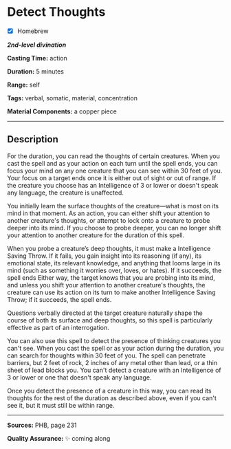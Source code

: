 # Detect Thoughts

- [x] Homebrew

***2nd-level divination***

**Casting Time:** action

**Duration:** 5 minutes

**Range:** self

**Tags:** verbal, somatic, material, concentration

**Material Components:** a copper piece

---

## Description
For the duration, you can read the thoughts of certain creatures.
When you cast the spell and as your action on each turn until the spell ends, you can focus your mind on any one creature that you can see within 30 feet of you.
Your focus on a target ends once it is either out of sight or out of range.
If the creature you choose has an Intelligence of 3 or lower or doesn't speak any language, the creature is unaffected.

You initially learn the surface thoughts of the creature&mdash;what is most on its mind in that moment.
As an action, you can either shift your attention to another creature's thoughts, or attempt to lock onto a creature to probe deeper into its mind.
If you choose to probe deeper, you can no longer shift your attention to another creature for the duration of this spell.

When you probe a creature’s deep thoughts, it must make a Intelligence Saving Throw.
If it fails, you gain insight into its reasoning (if any), its emotional state, its relevant knowledge, and anything that looms large in its mind (such as something it worries over, loves, or hates).
If it succeeds, the spell ends Either way, the target knows that you are probing into its mind, and unless you shift your attention to another creature's thoughts, the creature can use its action on its turn to make another Intelligence Saving Throw; if it succeeds, the spell ends.

Questions verbally directed at the target creature naturally shape the course of both its surface and deep thoughts, so this spell is particularly effective as part of an interrogation.

You can also use this spell to detect the presence of thinking creatures you can't see.
When you cast the spell or as your action during the duration, you can search for thoughts within 30 feet of you.
The spell can penetrate barriers, but 2 feet of rock, 2 inches of any metal other than lead, or a thin sheet of lead blocks you.
You can't detect a creature with an Intelligence of 3 or lower or one that doesn't speak any language.

Once you detect the presence of a creature in this way, you can read its thoughts for the rest of the duration as described above, even if you can't see it, but it must still be within range.

---

**Sources:** PHB, page 231

**Quality Assurance:** :sparkles: coming along
